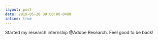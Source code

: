 ```yaml
---
layout: post
date: 2019-05-20 09:00:00-0400
inline: true
---
```


Started my research internship @Adobe Research. Feel good to be back!
